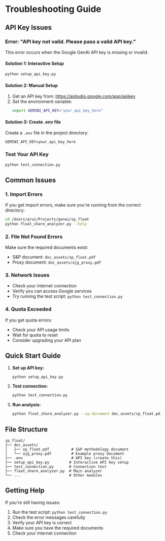 # Troubleshooting Guide

## API Key Issues

### Error: "API key not valid. Please pass a valid API key."

This error occurs when the Google GenAI API key is missing or invalid.

#### Solution 1: Interactive Setup
```bash
python setup_api_key.py
```

#### Solution 2: Manual Setup
1. Get an API key from: https://aistudio.google.com/app/apikey
2. Set the environment variable:
   ```bash
   export GEMINI_API_KEY="your_api_key_here"
   ```

#### Solution 3: Create .env file
Create a `.env` file in the project directory:
```
GEMINI_API_KEY=your_api_key_here
```

### Test Your API Key
```bash
python test_connection.py
```

## Common Issues

### 1. Import Errors
If you get import errors, make sure you're running from the correct directory:
```bash
cd /Users/qrui/Projects/genai/sp_float
python float_share_analyzer.py --help
```

### 2. File Not Found Errors
Make sure the required documents exist:
- S&P document: `doc_assets/sp_float.pdf`
- Proxy document: `doc_assets/ajg_proxy.pdf`

### 3. Network Issues
- Check your internet connection
- Verify you can access Google services
- Try running the test script: `python test_connection.py`

### 4. Quota Exceeded
If you get quota errors:
- Check your API usage limits
- Wait for quota to reset
- Consider upgrading your API plan

## Quick Start Guide

1. **Set up API key:**
   ```bash
   python setup_api_key.py
   ```

2. **Test connection:**
   ```bash
   python test_connection.py
   ```

3. **Run analysis:**
   ```bash
   python float_share_analyzer.py --sp-document doc_assets/sp_float.pdf --proxy-document doc_assets/ajg_proxy.pdf
   ```

## File Structure
```
sp_float/
├── doc_assets/
│   ├── sp_float.pdf          # S&P methodology document
│   └── ajg_proxy.pdf         # Example proxy document
├── .env                      # API key (create this)
├── setup_api_key.py         # Interactive API key setup
├── test_connection.py       # Connection test
├── float_share_analyzer.py  # Main analyzer
└── ...                      # Other modules
```

## Getting Help

If you're still having issues:

1. Run the test script: `python test_connection.py`
2. Check the error messages carefully
3. Verify your API key is correct
4. Make sure you have the required documents
5. Check your internet connection
